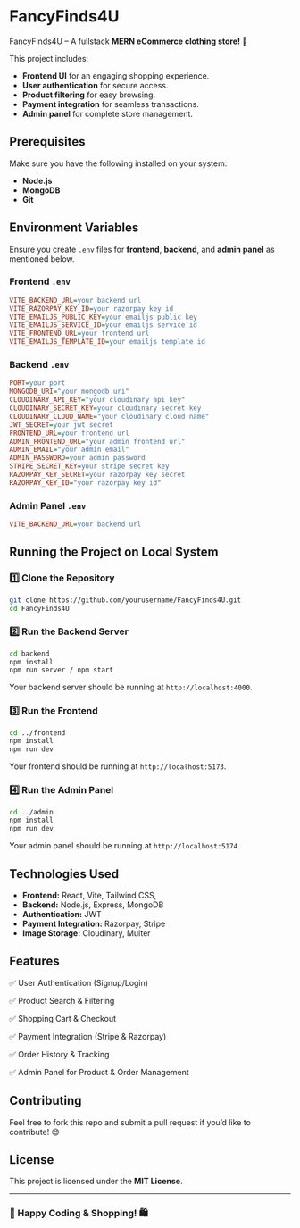 # FancyFinds4U

FancyFinds4U – A fullstack **MERN eCommerce clothing store!** 🚀

This project includes:
- **Frontend UI** for an engaging shopping experience.
- **User authentication** for secure access.
- **Product filtering** for easy browsing.
- **Payment integration** for seamless transactions.
- **Admin panel** for complete store management.

## Prerequisites
Make sure you have the following installed on your system:
- **Node.js** 
- **MongoDB** 
- **Git**

## Environment Variables

Ensure you create `.env` files for **frontend**, **backend**, and **admin panel** as mentioned below.

### Frontend `.env`
```ini
VITE_BACKEND_URL=your backend url
VITE_RAZORPAY_KEY_ID=your razorpay key id
VITE_EMAILJS_PUBLIC_KEY=your emailjs public key
VITE_EMAILJS_SERVICE_ID=your emailjs service id
VITE_FRONTEND_URL=your frontend url
VITE_EMAILJS_TEMPLATE_ID=your emailjs template id
```

### Backend `.env`
```ini
PORT=your port
MONGODB_URI="your mongodb uri"
CLOUDINARY_API_KEY="your cloudinary api key"
CLOUDINARY_SECRET_KEY=your cloudinary secret key
CLOUDINARY_CLOUD_NAME="your cloudinary cloud name"
JWT_SECRET=your jwt secret
FRONTEND_URL=your frontend url
ADMIN_FRONTEND_URL="your admin frontend url"
ADMIN_EMAIL="your admin email"
ADMIN_PASSWORD=your admin password
STRIPE_SECRET_KEY=your stripe secret key
RAZORPAY_KEY_SECRET=your razorpay key secret
RAZORPAY_KEY_ID="your razorpay key id"
```

### Admin Panel `.env`
```ini
VITE_BACKEND_URL=your backend url
```

## Running the Project on Local System

### 1️⃣ Clone the Repository
```sh
git clone https://github.com/yourusername/FancyFinds4U.git
cd FancyFinds4U
```

### 2️⃣ Run the Backend Server
```sh
cd backend
npm install
npm run server / npm start
```
Your backend server should be running at `http://localhost:4000`.

### 3️⃣ Run the Frontend
```sh
cd ../frontend
npm install
npm run dev
```
Your frontend should be running at `http://localhost:5173`.

### 4️⃣ Run the Admin Panel
```sh
cd ../admin
npm install
npm run dev
```
Your admin panel should be running at `http://localhost:5174`.

## Technologies Used
- **Frontend:** React, Vite, Tailwind CSS, 
- **Backend:** Node.js, Express, MongoDB
- **Authentication:** JWT
- **Payment Integration:** Razorpay, Stripe
- **Image Storage:** Cloudinary, Multer

## Features
✅ User Authentication (Signup/Login)

✅ Product Search & Filtering

✅ Shopping Cart & Checkout

✅ Payment Integration (Stripe & Razorpay)

✅ Order History & Tracking

✅ Admin Panel for Product & Order Management

## Contributing
Feel free to fork this repo and submit a pull request if you’d like to contribute! 😊

## License
This project is licensed under the **MIT License**.

---
### 🎉 Happy Coding & Shopping! 🛍️
